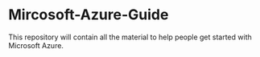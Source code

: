 # Mircosoft-Azure-Guide
This repository will contain all the material to help people get started with Microsoft Azure.
